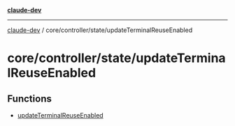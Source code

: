 [**claude-dev**](../../../../README.md)

***

[claude-dev](../../../../README.md) / core/controller/state/updateTerminalReuseEnabled

# core/controller/state/updateTerminalReuseEnabled

## Functions

- [updateTerminalReuseEnabled](functions/updateTerminalReuseEnabled.md)
